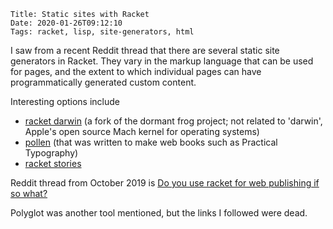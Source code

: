     Title: Static sites with Racket
    Date: 2020-01-26T09:12:10
    Tags: racket, lisp, site-generators, html

I saw from a recent Reddit thread that there are several static site
generators in Racket. They vary in the markup language that can be
used for pages, and the extent to which individual pages can have
programmatically generated custom content.

Interesting options include

- [racket darwin](https://github.com/pmatos/darwin) (a fork of the dormant frog project; not related to 'darwin', Apple's open source Mach kernel for operating systems)
- [pollen](https://docs.racket-lang.org/pollen/) (that was written to make web books such as Practical Typography)
- [racket stories](https://racket-stories.com/about)

<!-- more -->

Reddit thread from October 2019 is [Do you use racket for web publishing if so what?](https://www.reddit.com/r/Racket/comments/dbwh15/do_you_use_racket_for_web_publishing_if_so_what/)

Polyglot was another tool mentioned, but the links I followed were dead.
